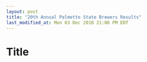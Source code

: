 ```yaml
---
layout: post
title: "20th Annual Palmetto State Brewers Results"
last_modified_at: Mon 03 Dec 2018 21:00 PM EDT
---
```


# Title
